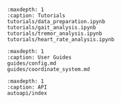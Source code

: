 ```{include} ../README.md
```

```{toctree}
:maxdepth: 1
:caption: Tutorials
tutorials/data_preparation.ipynb
tutorials/gait_analysis.ipynb
tutorials/tremor_analysis.ipynb
tutorials/heart_rate_analysis.ipynb
```

```{toctree}
:maxdepth: 1
:caption: User Guides
guides/config.md
guides/coordinate_system.md
```

```{toctree}
:maxdepth: 1
:caption: API
autoapi/index
```